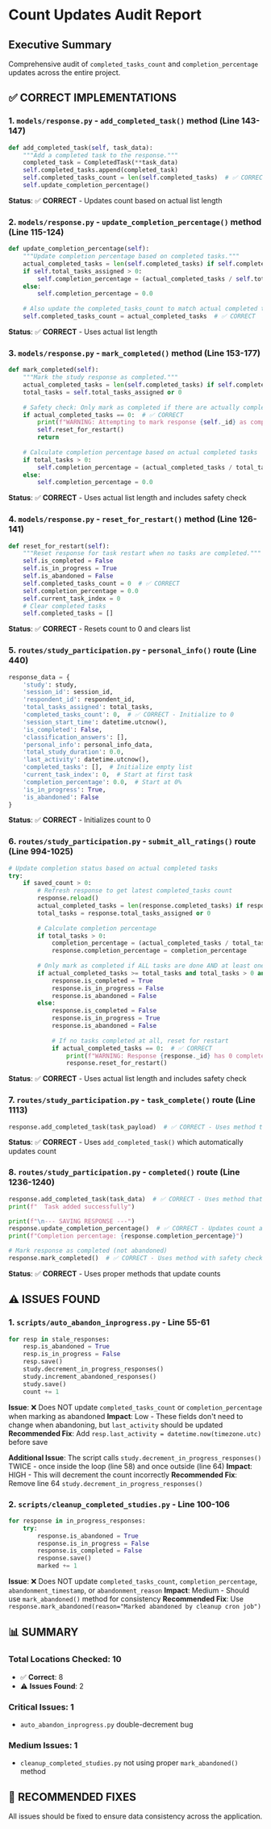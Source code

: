 # Count Updates Audit Report

## Executive Summary
Comprehensive audit of `completed_tasks_count` and `completion_percentage` updates across the entire project.

## ✅ CORRECT IMPLEMENTATIONS

### 1. `models/response.py` - `add_completed_task()` method (Line 143-147)
```python
def add_completed_task(self, task_data):
    """Add a completed task to the response."""
    completed_task = CompletedTask(**task_data)
    self.completed_tasks.append(completed_task)
    self.completed_tasks_count = len(self.completed_tasks)  # ✅ CORRECT
    self.update_completion_percentage()
```
**Status**: ✅ **CORRECT** - Updates count based on actual list length

### 2. `models/response.py` - `update_completion_percentage()` method (Line 115-124)
```python
def update_completion_percentage(self):
    """Update completion percentage based on completed tasks."""
    actual_completed_tasks = len(self.completed_tasks) if self.completed_tasks else 0
    if self.total_tasks_assigned > 0:
        self.completion_percentage = (actual_completed_tasks / self.total_tasks_assigned) * 100.0
    else:
        self.completion_percentage = 0.0
    
    # Also update the completed_tasks_count to match actual completed tasks
    self.completed_tasks_count = actual_completed_tasks  # ✅ CORRECT
```
**Status**: ✅ **CORRECT** - Uses actual list length

### 3. `models/response.py` - `mark_completed()` method (Line 153-177)
```python
def mark_completed(self):
    """Mark the study response as completed."""
    actual_completed_tasks = len(self.completed_tasks) if self.completed_tasks else 0  # ✅ CORRECT
    total_tasks = self.total_tasks_assigned or 0
    
    # Safety check: Only mark as completed if there are actually completed tasks
    if actual_completed_tasks == 0:  # ✅ CORRECT
        print(f"WARNING: Attempting to mark response {self._id} as completed with 0 tasks - resetting for restart!")
        self.reset_for_restart()
        return
    
    # Calculate completion percentage based on actual completed tasks
    if total_tasks > 0:
        self.completion_percentage = (actual_completed_tasks / total_tasks) * 100.0  # ✅ CORRECT
    else:
        self.completion_percentage = 0.0
```
**Status**: ✅ **CORRECT** - Uses actual list length and includes safety check

### 4. `models/response.py` - `reset_for_restart()` method (Line 126-141)
```python
def reset_for_restart(self):
    """Reset response for task restart when no tasks are completed."""
    self.is_completed = False
    self.is_in_progress = True
    self.is_abandoned = False
    self.completed_tasks_count = 0  # ✅ CORRECT
    self.completion_percentage = 0.0
    self.current_task_index = 0
    # Clear completed tasks
    self.completed_tasks = []
```
**Status**: ✅ **CORRECT** - Resets count to 0 and clears list

### 5. `routes/study_participation.py` - `personal_info()` route (Line 440)
```python
response_data = {
    'study': study,
    'session_id': session_id,
    'respondent_id': respondent_id,
    'total_tasks_assigned': total_tasks,
    'completed_tasks_count': 0,  # ✅ CORRECT - Initialize to 0
    'session_start_time': datetime.utcnow(),
    'is_completed': False,
    'classification_answers': [],
    'personal_info': personal_info_data,
    'total_study_duration': 0.0,
    'last_activity': datetime.utcnow(),
    'completed_tasks': [],  # Initialize empty list
    'current_task_index': 0,  # Start at first task
    'completion_percentage': 0.0,  # Start at 0%
    'is_in_progress': True,
    'is_abandoned': False
}
```
**Status**: ✅ **CORRECT** - Initializes count to 0

### 6. `routes/study_participation.py` - `submit_all_ratings()` route (Line 994-1025)
```python
# Update completion status based on actual completed tasks
try:
    if saved_count > 0:
        # Refresh response to get latest completed_tasks count
        response.reload()
        actual_completed_tasks = len(response.completed_tasks) if response.completed_tasks else 0  # ✅ CORRECT
        total_tasks = response.total_tasks_assigned or 0
        
        # Calculate completion percentage
        if total_tasks > 0:
            completion_percentage = (actual_completed_tasks / total_tasks) * 100
            response.completion_percentage = completion_percentage
        
        # Only mark as completed if ALL tasks are done AND at least one task is completed
        if actual_completed_tasks >= total_tasks and total_tasks > 0 and actual_completed_tasks > 0:  # ✅ CORRECT
            response.is_completed = True
            response.is_in_progress = False
            response.is_abandoned = False
        else:
            response.is_completed = False
            response.is_in_progress = True
            response.is_abandoned = False
            
            # If no tasks completed at all, reset for restart
            if actual_completed_tasks == 0:  # ✅ CORRECT
                print(f"WARNING: Response {response._id} has 0 completed tasks - resetting for restart")
                response.reset_for_restart()
```
**Status**: ✅ **CORRECT** - Uses actual list length and includes safety check

### 7. `routes/study_participation.py` - `task_complete()` route (Line 1113)
```python
response.add_completed_task(task_payload)  # ✅ CORRECT - Uses method that updates count
```
**Status**: ✅ **CORRECT** - Uses `add_completed_task()` which automatically updates count

### 8. `routes/study_participation.py` - `completed()` route (Line 1236-1240)
```python
response.add_completed_task(task_data)  # ✅ CORRECT - Uses method that updates count
print(f"  Task added successfully")

print(f"\n--- SAVING RESPONSE ---")
response.update_completion_percentage()  # ✅ CORRECT - Updates count and percentage
print(f"Completion percentage: {response.completion_percentage}")

# Mark response as completed (not abandoned)
response.mark_completed()  # ✅ CORRECT - Uses method with safety checks
```
**Status**: ✅ **CORRECT** - Uses proper methods that update counts

## ⚠️ ISSUES FOUND

### 1. `scripts/auto_abandon_inprogress.py` - Line 55-61
```python
for resp in stale_responses:
    resp.is_abandoned = True
    resp.is_in_progress = False
    resp.save()
    study.decrement_in_progress_responses()
    study.increment_abandoned_responses()
    study.save()
    count += 1
```
**Issue**: ❌ Does NOT update `completed_tasks_count` or `completion_percentage` when marking as abandoned
**Impact**: Low - These fields don't need to change when abandoning, but `last_activity` should be updated
**Recommended Fix**: Add `resp.last_activity = datetime.now(timezone.utc)` before save

**Additional Issue**: The script calls `study.decrement_in_progress_responses()` TWICE - once inside the loop (line 58) and once outside (line 64)
**Impact**: HIGH - This will decrement the count incorrectly
**Recommended Fix**: Remove line 64 `study.decrement_in_progress_responses()`

### 2. `scripts/cleanup_completed_studies.py` - Line 100-106
```python
for response in in_progress_responses:
    try:
        response.is_abandoned = True
        response.is_in_progress = False
        response.is_completed = False
        response.save()
        marked += 1
```
**Issue**: ❌ Does NOT update `completed_tasks_count`, `completion_percentage`, `abandonment_timestamp`, or `abandonment_reason`
**Impact**: Medium - Should use `mark_abandoned()` method for consistency
**Recommended Fix**: Use `response.mark_abandoned(reason="Marked abandoned by cleanup cron job")`

## 📊 SUMMARY

### Total Locations Checked: 10
- ✅ **Correct**: 8
- ⚠️ **Issues Found**: 2

### Critical Issues: 1
- `auto_abandon_inprogress.py` double-decrement bug

### Medium Issues: 1
- `cleanup_completed_studies.py` not using proper `mark_abandoned()` method

## 🔧 RECOMMENDED FIXES

All issues should be fixed to ensure data consistency across the application.

